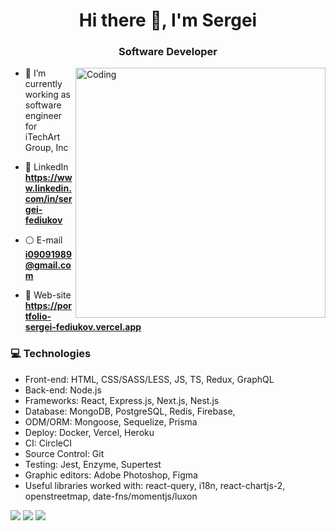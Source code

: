 <h1 align="center">Hi there 👋, I'm Sergei</h1>
<h3 align="center">Software Developer</h3>
<img align="right" alt="Coding" width="400" src="https://res.cloudinary.com/dg6nys3ff/image/upload/v1678437734/gitHub/laptop.gif">


- 🔶  I’m currently working as software engineer for iTechArt Group, Inc

- 💬 LinkedIn **https://www.linkedin.com/in/sergei-fediukov**

- ⚪️ E-mail **i09091989@gmail.com**

- 🔴 Web-site **https://portfolio-sergei-fediukov.vercel.app**

<h3 align="left">💻 Technologies</h3>

- Front-end: HTML, CSS/SASS/LESS, JS, TS, Redux, GraphQL
- Back-end: Node.js 
- Frameworks: React, Express.js, Next.js, Nest.js
- Database: MongoDB, PostgreSQL, Redis, Firebase,
- ODM/ORM: Mongoose, Sequelize, Prisma
- Deploy: Docker, Vercel, Heroku
- CI: CircleCI
- Source Control: Git
- Testing: Jest, Enzyme, Supertest
- Graphic editors: Adobe Photoshop, Figma
- Useful libraries worked with: react-query, i18n, react-chartjs-2, openstreetmap, date-fns/momentjs/luxon

![](http://github-profile-summary-cards.vercel.app/api/cards/profile-details?username=Sergei-Fediukov&theme=nord_dark)
![](http://github-profile-summary-cards.vercel.app/api/cards/stats?username=Sergei-Fediukov&theme=nord_dark)
![](http://github-profile-summary-cards.vercel.app/api/cards/repos-per-language?username=Sergei-Fediukov&theme=nord_dark)
